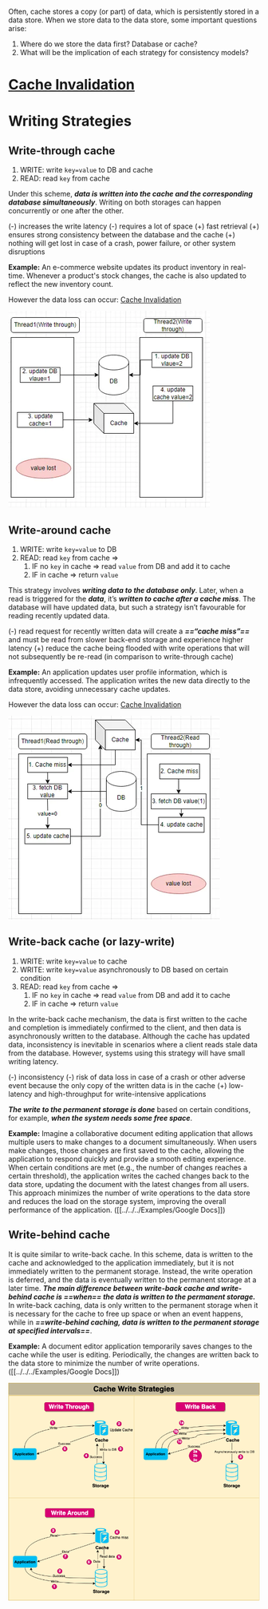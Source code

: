 Often, cache stores a copy (or part) of data, which is persistently stored in a data store. When we store data to the data store, some important questions arise:
1. Where do we store the data first? Database or cache?
2. What will be the implication of each strategy for consistency models?
# [Cache Invalidation](Cache%20Invalidation.md)

# Writing Strategies

## Write-through cache

1. WRITE: write `key=value` to DB and cache
2. READ: read `key` from cache

Under this scheme, ***data is written into the cache and the corresponding database simultaneously***. Writing on both storages can happen concurrently or one after the other. 

(-) increases the write latency 
(-) requires a lot of space
(+) fast retrieval
(+) ensures strong consistency between the database and the cache
(+) nothing will get lost in case of a crash, power failure, or other system disruptions

**Example:** An e-commerce website updates its product inventory in real-time. Whenever a product's stock changes, the cache is also updated to reflect the new inventory count.

However the data loss can occur: [Cache Invalidation](Cache%20Invalidation.md)

![Pasted image 20231014201619](../../../../../_Attachments/Pasted%20image%2020231014201619.png)

## Write-around cache

1. WRITE: write `key=value` to DB
2. READ: read `key` from cache => 
	1. IF no `key` in cache => read `value` from DB and add it to cache
	2. IF in cache => return `value`

This strategy involves ***writing data to the database only***. Later, when a read is triggered for the ***data***, it’s ***written to cache after a cache miss***. The database will have updated data, but such a strategy isn’t favourable for reading recently updated data.

(-) read request for recently written data will create a ***==“cache miss”==*** and must be read from slower back-end storage and experience higher latency
(+) reduce the cache being flooded with write operations that will not subsequently be re-read (in comparison to write-through cache)

**Example:** An application updates user profile information, which is infrequently accessed. The application writes the new data directly to the data store, avoiding unnecessary cache updates.

However the data loss can occur: [Cache Invalidation](Cache%20Invalidation.md)

![Pasted image 20231014201715](../../../../../_Attachments/Pasted%20image%2020231014201715.png)

## Write-back cache (or lazy-write)

1. WRITE: write `key=value` to cache
2. WRITE: write `key=value` asynchronously to DB based on certain condition
3. READ: read `key` from cache => 
	1. IF no `key` in cache => read `value` from DB and add it to cache
	2. IF in cache => return `value`

In the write-back cache mechanism, the data is first written to the cache and completion is immediately confirmed to the client, and then data is asynchronously written to the database. Although the cache has updated data, inconsistency is inevitable in scenarios where a client reads stale data from the database. However, systems using this strategy will have small writing latency.

(-) inconsistency
(-) risk of data loss in case of a crash or other adverse event because the only copy of the written data is in the cache
(+) low-latency and high-throughput for write-intensive applications

***The write to the permanent storage is done*** based on certain conditions, for example, ***when the system needs some free space***. 

**Example:** Imagine a collaborative document editing application that allows multiple users to make changes to a document simultaneously. When users make changes, those changes are first saved to the cache, allowing the application to respond quickly and provide a smooth editing experience. When certain conditions are met (e.g., the number of changes reaches a certain threshold), the application writes the cached changes back to the data store, updating the document with the latest changes from all users. This approach minimizes the number of write operations to the data store and reduces the load on the storage system, improving the overall performance of the application. ([[../../../Examples/Google Docs]])
## Write-behind cache

It is quite similar to write-back cache. In this scheme, data is written to the cache and acknowledged to the application immediately, but it is not immediately written to the permanent storage. Instead, the write operation is deferred, and the data is eventually written to the permanent storage at a later time. ***The main difference between write-back cache and write-behind cache is ==when== the data is written to the permanent storage.*** In write-back caching, data is only written to the permanent storage when it is necessary for the cache to free up space or when an event happens, while in ***==write-behind caching, data is written to the permanent storage at specified intervals==***.

**Example:** A document editor application temporarily saves changes to the cache while the user is editing. Periodically, the changes are written back to the data store to minimize the number of write operations. ([[../../../Examples/Google Docs]])

![Pasted image 20231014172227](../../../../../_Attachments/Pasted%20image%2020231014172227.png)

